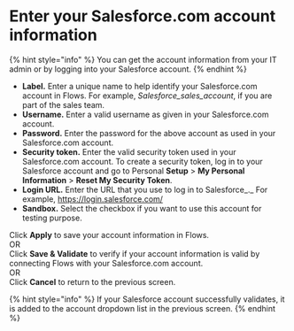 # Enter your Salesforce.com account information

{% hint style="info" %}
You can get the account information from your IT admin or by logging into your Salesforce account.
{% endhint %}

* **Label.** Enter a unique name to help identify your Salesforce.com account in Flows. For example, _Salesforce\_sales\_account_, if you are part of the sales team.
* **Username.** Enter a valid username as given in your Salesforce.com account.
* **Password.** Enter the password for the above account as used in your Salesforce.com account.
* **Security token.** Enter the valid security token used in your Salesforce.com account. To create a security token, log in to your Salesforce account and go to Personal **Setup** &gt; **My Personal Information** &gt; **Reset My Security Token**.
* **Login URL.** Enter the URL that you use to log in to Salesforce_._ For example, https://login.salesforce.com/
* **Sandbox.** Select the checkbox if you want to use this account for testing purpose.

Click **Apply** to save your account information in Flows.  
OR  
Click **Save & Validate** to verify if your account information is valid by connecting Flows with your Salesforce.com account.  
OR  
Click **Cancel** to return to the previous screen.

{% hint style="info" %}
If your Salesforce account successfully validates, it is added to the account dropdown list in the previous screen.
{% endhint %}









